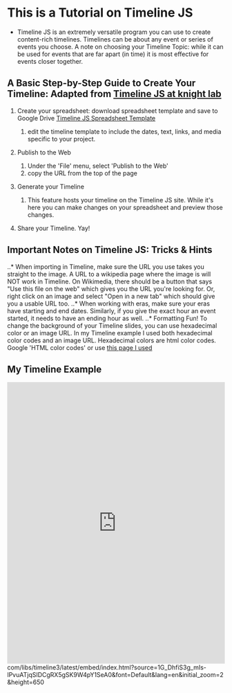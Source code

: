 # **This is a Tutorial on Timeline JS** #

- Timeline JS is an extremely versatile program you can use to create content-rich timelines. Timelines can be about any event or series of events you choose.
A note on choosing your Timeline Topic: while it can be used for events that are far apart (in time) it is most effective for events closer together.

## A Basic Step-by-Step Guide to Create Your Timeline: Adapted from [Timeline JS at knight lab](https://timeline.knightlab.com/#make) ##

1. Create your spreadsheet: download spreadsheet template and save to Google Drive [Timeline JS Spreadsheet Template](https://docs.google.com/spreadsheets/d/1L-BYrNCEAcSwn8Rr91uiYwee7VD-pK4x38auquRepm0/edit#gid=0)
    1. edit the timeline template to include the dates, text, links, and media specific to your project.
    
2. Publish to the Web
   1. Under the 'File' menu, select 'Publish to the Web'
   2. copy the URL from the top of the page

3. Generate your Timeline
   1. This feature hosts your timeline on the Timeline JS site. While it's here you can make changes on your spreadsheet and preview those changes.
   
4. Share your Timeline. Yay!

## Important Notes on Timeline JS: Tricks & Hints ##

..* When importing in Timeline, make sure the URL you use takes you straight to the image. A URL to a wikipedia page where the image is will NOT work in Timeline. On Wikimedia, there should be a button that says "Use this file on the web" which gives you the URL you're looking for. Or, right click on an image and select "Open in a new tab" which should give you a usable URL too.
..* When working with eras, make sure your eras have starting and end dates. Similarly, if you give the exact hour an event started, it needs to have an ending hour as well. 
..* Formatting Fun! To change the background of your Timeline slides, you can use hexadecimal color or an image URL. In my Timeline example I used both hexadecimal color codes and an image URL. Hexadecimal colors are html color codes. Google 'HTML color codes' or use [this page I used](https://html-color-codes.info/)

## My Timeline Example ##

<iframe src='https://cdn.knightlab.com/libs/timeline3/latest/embed/index.html?source=1G_DhfiS3g_mIs-lPvuATjqSIDCgRX5gSK9W4pY1SeA0&font=Default&lang=en&initial_zoom=2&height=650' width='100%' height='650' webkitallowfullscreen mozallowfullscreen allowfullscreen frameborder='0'></iframe>com/libs/timeline3/latest/embed/index.html?source=1G_DhfiS3g_mIs-lPvuATjqSIDCgRX5gSK9W4pY1SeA0&font=Default&lang=en&initial_zoom=2&height=650</iframe>

